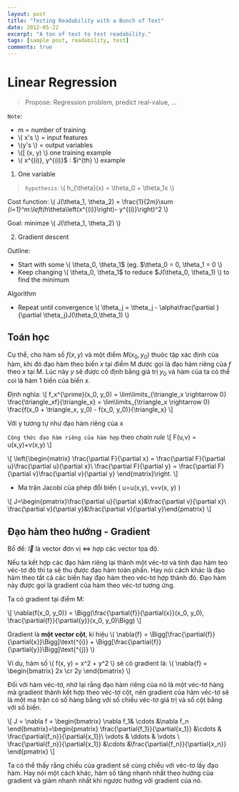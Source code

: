 ```yaml
---
layout: post
title: "Testing Readability with a Bunch of Text"
date: 2012-05-22
excerpt: "A ton of text to test readability."
tags: [sample post, readability, test]
comments: true
---
```


# Linear Regression

> Propose: Regression problem, predict real-value, ...

`Note`:
- m = number of training 
- \\( x's \\) = input features 
- \\(y's \\) = output variables
- \\([ (x, y) \\) one training example 
- \\( x^{(i)}, y^{(i)}$ : $i^{th} \\) example   

1. One variable 
> `hypothesis`: \\( h_{\theta}(x) = \theta_0 + \theta_1x \\)

Cost function: 
\\( J(\theta_1, \theta_2) = \frac{1}{2m}\sum _{i=1}^m\:\left(h_\theta\left(x^{(i)}\right)- y^{(i)}\right)^2 \\)

Goal: minimze \\( J(\theta_1, \theta_2) \\)

2. Gradient descent

Outline:

* Start with some \\( \theta_0, \theta_1$ (eg. $\theta_0 = 0, \theta_1 = 0 \\)
* Keep changing \\( \theta_0, \theta_1$ to reduce $J(\theta_0, \theta_1) \\) to find the minimum 

Algorithm

* Repeat until convergence 
\\( \theta_j = \theta_j - \alpha\frac{\partial }{\partial \theta_j}J(\theta_0,\theta_1) \\)

## Toán học

Cụ thể, cho hàm số $f(x, y)$ và một điểm $M(x_0, y_0)$ thuộc tập xác định của hàm, khi đó đạo hàm theo biến $x$ tại điểm M được gọi là đạo hàm riêng của $f$ theo $x$ tại M. Lúc này $y$ sẽ được cố định bằng giá trị $y_0$ và hàm của ta có thể coi là hàm 1 biến của biến $x$.

Định nghĩa:
\\[ f_x^{\prime}(x_0, y_0) = \lim\limits_{\triangle_x \rightarrow 0} \frac{\triangle_xf}{\triangle_x} = \lim\limits_{\triangle_x \rightarrow 0} \frac{f(x_0 + \triangle_x, y_0) - f(x_0, y_0)}{\triangle_x} \\]

Với y tương tự như đạo hàm riêng của x

`Công thức đạo hàm riêng của hàm hợp` theo *chain rule*
\\[ F(u,v) = u(x,y)+v(x,y) \\]

\\[
\left\{\begin{matrix}
\frac{\partial F}{\partial x} = \frac{\partial F}{\partial u}\frac{\partial u}{\partial x}\\ \frac{\partial F}{\partial y} = \frac{\partial F}{\partial v}\frac{\partial v}{\partial y}
\end{matrix}\right.
\\]

* Ma trận Jacobi của phép đổi biến \( u=u(x,y), v=v(x, y) \)

\\[ J=\begin{pmatrix}\frac{\partial u}{\partial x}&\frac{\partial v}{\partial x}\\ \frac{\partial v}{\partial y}&\frac{\partial v}{\partial y}\end{pmatrix} \\]

## Đạo hàm theo hướng - Gradient

Bổ đề: $\overrightarrow{l}$ là vector đơn vị $\Leftrightarrow$ hợp các vector tọa độ.

Nếu ta kết hợp các đạo hàm riêng lại thành một véc-tơ và tính đạo hàm teo véc-tơ đó thì ta sẽ thu được đạo hàm toàn phần. Hay nói cách khác là đạo hàm theo tất cả các biến hay đạo hàm theo véc-tơ hợp thành đó. Đạo hàm này được gọi là gradient của hàm theo véc-tơ tương ứng.

Ta có gradient tại điểm M:

\\[ \nabla{f(x_0, y_0)} = \Bigg(\frac{\partial{f}}{\partial{x}}(x_0, y_0), \frac{\partial{f}}{\partial{y}}(x_0, y_0)\Bigg) \\]

Gradient là **một vector cột**, kí hiệu \\( \nabla{f} = \Bigg[\frac{\partial{f}}{\partial{x}}\Bigg]\text{\^{i}} + \Bigg[\frac{\partial{f}}{\partial{y}}\Bigg]\text{\^{j}} \\)

Ví dụ, hàm số \\( f(x, y) = x^2 + y^2 \\)
  sẽ có gradient là: \\( \nabla{f} = \begin{bmatrix} 2x \cr 2y \end{bmatrix} \\)

Đối với hàm véc-tơ, nhớ lại rằng đạo hàm riêng của nó là một véc-tơ hàng mà gradient thành kết hợp theo véc-tơ cột, nên gradient của hàm véc-tơ sẽ là một ma trận có số hàng bằng với số chiều véc-tơ giá trị và số cột bằng với số biến.

\\[ J = \nabla f = \begin{bmatrix}
 \nabla f_1& \cdots &\nabla f_n \end{bmatrix}=\begin{pmatrix}
\frac{\partial{f_1}}{\partial{x_1}} &\cdots & \frac{\partial{f_n}}{\partial{x_1}}\\ \vdots  & \ddots & \vdots \\ \frac{\partial{f_n}}{\partial{x_1}} &\cdots &\frac{\partial{f_n}}{\partial{x_n}} \end{pmatrix} \\]

 Ta có thể thấy rằng chiều của gradient sẽ cùng chiều với véc-tơ lấy đạo hàm. Hay nói một cách khác, hàm số tăng nhanh nhất theo hướng của gradient và giảm nhanh nhất khi ngược hướng với gradient của nó.
